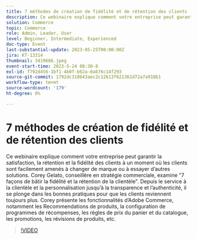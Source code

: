 ```yaml
---
title: 7 méthodes de création de fidélité et de rétention des clients
description: Ce webinaire explique comment votre entreprise peut garantir la satisfaction, la rétention et la fidélité des clients à un moment où les clients sont facilement amenés à changer de marque ou à essayer d’autres solutions. Corey Gelato, conseillère en stratégie commerciale, examine "7 façons de bâtir la fidélité et la rétention de la clientèle". Depuis le service à la clientèle et la personnalisation jusqu’à la transparence et l’authenticité, il se plonge dans les bonnes pratiques pour que les clients reviennent toujours plus. Corey présente les fonctionnalités d’Adobe Commerce, notamment les Recommendations de produits, la configuration de programmes de récompenses, les règles de prix du panier et du catalogue, les promotions, les révisions de produits, etc.
solution: Commerce
topic: Commerce
role: Admin, Leader, User
level: Beginner, Intermediate, Experienced
doc-type: Event
last-substantial-update: 2023-05-25T00:00:00Z
jira: KT-13314
thumbnail: 3419686.jpeg
event-start-time: 2023-5-24 08:30-8
exl-id: f792d456-1bf1-4b0f-b62a-0a676c14f293
source-git-commit: 1792dc318643aec2c12613f621361d72a7a918b1
workflow-type: tm+mt
source-wordcount: '179'
ht-degree: 0%

---
```


# 7 méthodes de création de fidélité et de rétention des clients

Ce webinaire explique comment votre entreprise peut garantir la satisfaction, la rétention et la fidélité des clients à un moment où les clients sont facilement amenés à changer de marque ou à essayer d’autres solutions. Corey Gelato, conseillère en stratégie commerciale, examine &quot;7 façons de bâtir la fidélité et la rétention de la clientèle&quot;. Depuis le service à la clientèle et la personnalisation jusqu’à la transparence et l’authenticité, il se plonge dans les bonnes pratiques pour que les clients reviennent toujours plus. Corey présente les fonctionnalités d’Adobe Commerce, notamment les Recommendations de produits, la configuration de programmes de récompenses, les règles de prix du panier et du catalogue, les promotions, les révisions de produits, etc.

>[!VIDEO](https://video.tv.adobe.com/v/3419686/?learn=on)

